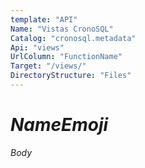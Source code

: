 ```yaml
---
template: "API"
Name: "Vistas CronoSQL"
Catalog: "cronosql.metadata"
Api: "views"
UrlColumn: "FunctionName"
Target: "/views/"
DirectoryStructure: "Files"
---
```


# $NameEmoji$

$Body$

